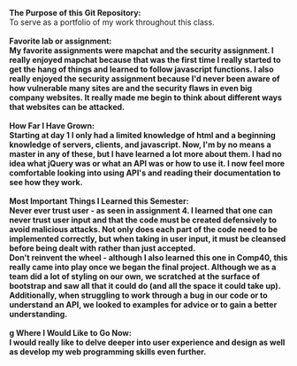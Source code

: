 
<strong>The Purpose of this Git Repository:</strong><br />
	To serve as a portfolio of my work throughout this class.<br /><br />
<strong>Favorite lab or assignment:<strong><br />
	My favorite assignments were mapchat and the security assignment. I really enjoyed mapchat because that was the first time I really started to get the hang of things and learned to follow javascript functions. I also really enjoyed the security assignment because I'd never been aware of how vulnerable many sites are and the security flaws in even big company websites. It really made me begin to think about different ways that websites can be attacked. <br /><br />
<strong>How Far I Have Grown: </strong><br />
	Starting at day 1 I only had a limited knowledge of html and a beginning knowledge of servers, clients, and javascript. Now, I'm by no means a master in any of these, but I have learned a lot more about them. I had no idea what jQuery was or what an API was or how to use it. I now feel more comfortable looking into using API's and reading their documentation to see how they work. <br /><br />
<strong>Most Important Things I Learned this Semester:<strong><br />
	Never ever trust user  - as seen in assignment 4. I learned that one can never trust user input and that the code must be created defensively to avoid malicious attacks. Not only does each part of the code need to be implemented correctly, but when taking in user input, it must be cleansed before being dealt with rather than just accepted. <br />
	Don't reinvent the wheel - although I also learned this one in Comp40, this really came into play once we began the final project. Although we as a team did a lot of styling on our own, we scratched at the surface of bootstrap and saw all that it could do (and all the space it could take up). Additionally, when struggling to work through a bug in our code or to understand an API, we looked to examples for advice or to gain a better understanding.<br /><br />g
<strong>Where I Would Like to Go Now:<strong><br />
	I would really like to delve deeper into user experience and design as well as develop my web programming skills even further. 